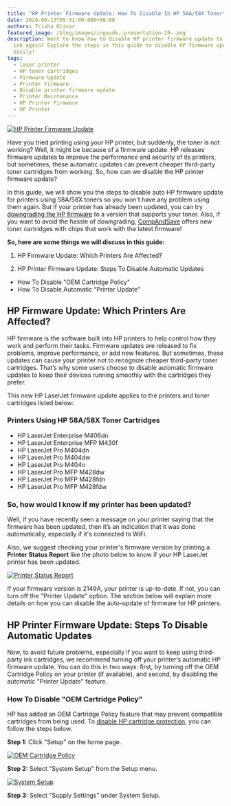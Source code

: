 ```yaml
---
title: "HP Printer Firmware Update: How To Disable In HP 58A/58X Toner"
date: 2024-09-13T05:31:00.000+08:00
authors: Trisha Olivar
featured_image: /blog/images/ingoude.-presentation-29-.png
description: Want to know how to disable HP printer firmware update to use cheap
  ink again? Explore the steps in this guide to disable HP firmware update
  easily!
tags:
  - laser printer
  - HP toner cartridges
  - Firmware Update
  - Printer Firmware
  - Disable printer firmware update
  - Printer Maintenance
  - HP Printer Firmware
  - HP Printer
---
```

[![HP Printer Firmware Update](/blog/images/ingoude.-presentation-29-.png "HP Printer Firmware Update: How To Disable In HP 58A/58X Toner")](/blog/images/ingoude.-presentation-29-.png)

Have you tried printing using your HP printer, but suddenly, the toner is not working? Well, it might be because of a firmware update. HP releases firmware updates to improve the performance and security of its printers, but sometimes, these automatic updates can prevent cheaper third-party toner cartridges from working. So, how can we disable the HP printer firmware update?

In this guide, we will show you the steps to disable auto HP firmware update for printers using 58A/58X toners so you won’t have any problem using them again. But if your printer has already been updated, you can try [downgrading the HP firmware](https://www.compandsave.com/hp-printer-firmware-downgrade) to a version that supports your toner. Also, if you want to avoid the hassle of downgrading, [CompAndSave](https://www.compandsave.com/) offers new toner cartridges with chips that work with the latest firmware!

**So, here are some things we will discuss in this guide:**

1. HP Firmware Update: Which Printers Are Affected?

2. HP Printer Firmware Update: Steps To Disable Automatic Updates

* How To Disable "OEM Cartridge Policy"
* How To Disable Automatic “Printer Update”

## HP Firmware Update: Which Printers Are Affected?

HP firmware is the software built into HP printers to help control how they work and perform their tasks. Firmware updates are released to fix problems, improve performance, or add new features. But sometimes, these updates can cause your printer not to recognize cheaper third-party toner cartridges. That’s why some users choose to disable automatic firmware updates to keep their devices running smoothly with the cartridges they prefer. 

This new HP LaserJet firmware update applies to the printers and toner cartridges listed below:

### Printers Using HP 58A/58X Toner Cartridges

* HP LaserJet Enterprise M406dn
* HP LaserJet Enterprise MFP M430f
* HP LaserJet Pro M404dn
* HP LaserJet Pro M404dw
* HP LaserJet Pro M404n
* HP LaserJet Pro MFP M428dw
* HP LaserJet Pro MFP M428fdn
* HP LaserJet Pro MFP M428fdw

### So, how would I know if my printer has been updated?

Well, if you have recently seen a message on your printer saying that the firmware has been updated, then it’s an indication that it was done automatically, especially if it's connected to WiFi. 

Also, we suggest checking your printer's firmware version by printing a **Printer Status Report** like the photo below to know if your HP LaserJet printer has been updated. 

[![Printer Status Report](/blog/images/screenshot-2024-09-13-at-5.36.56 pm.png "Printer Status Report")](/blog/images/screenshot-2024-09-13-at-5.36.56 pm.png)

If your firmware version is 2149A, your printer is up-to-date. If not, you can turn off the "Printer Update" option. The section below will explain more details on how you can disable the auto-update of firmware for HP printers.

## HP Printer Firmware Update: Steps To Disable Automatic Updates

Now, to avoid future problems, especially if you want to keep using third-party ink cartridges, we recommend turning off your printer’s automatic HP firmware update. You can do this in two ways: first, by turning off the OEM Cartridge Policy on your printer (if available), and second, by disabling the automatic "Printer Update" feature.

### How To Disable "OEM Cartridge Policy"

HP has added an OEM Cartridge Policy feature that may prevent compatible cartridges from being used. To [disable HP cartridge protection](https://www.compandsave.com/how-to-disable-hp-cartridge-protection), you can follow the steps below.

**Step 1:** Click "Setup" on the home page.

[![OEM Cartridge Policy](/blog/images/screenshot-2024-09-13-at-5.38.28 pm.png "Setup")](/blog/images/screenshot-2024-09-13-at-5.38.28 pm.png)

**Step 2:** Select "System Setup" from the Setup menu.

[![System Setup](/blog/images/screenshot-2024-09-13-at-5.39.26 pm.png "System Setup")](/blog/images/screenshot-2024-09-13-at-5.39.26 pm.png)

**Step 3:** Select "Supply Settings" under System Setup.
